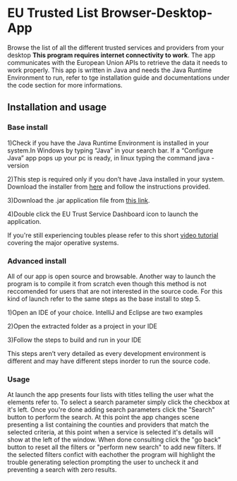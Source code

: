 # EU Trusted List Browser-Desktop-App
Browse the list of all the different trusted services and providers from your desktop
**This program requires internet connectivity to work**.
The app communicates with the European Union APIs to retrieve the data it needs to work properly.
This app is written in Java and needs the Java Runtime Environment to run, refer to tge installation guide and documentations under the code section for more informations.
## Installation and usage
### Base install
1)Check if you have the Java Runtime Environment is installed in your system.In Windows by typing “Java” in your search bar. If a “Configure Java” app pops up your pc is ready, in linux typing the command java -version

2)This step is required only if you don’t have Java installed in your system. Download the installer from [here](https://www.java.com/en/) and follow the instructions provided.

3)Download the .jar application file from [this link](https://www.youtube.com/watch?v=dQw4w9WgXcQ&feature=emb_logo).

4)Double click the EU Trust Service Dashboard icon to launch the application.

If you're still experiencing toubles please refer to this short [video tutorial](https://www.youtube.com/watch?v=dQw4w9WgXcQ&feature=emb_logo) covering the major operative systems.

### Advanced install
All of our app is open source and browsable. Another way to launch the program is to compile it from scratch even though this method is not reccomended for users that are not interested in the source code. For this kind of launch refer to the same steps as the base install to step 5.

1)Open an IDE of your choice. IntelliJ and Eclipse are two examples

2)Open the extracted folder as a project in your IDE

3)Follow the steps to build and run in your IDE

This steps aren’t very detailed as every development environment is different and may have different steps inorder to run the source code.

### Usage
At launch the app presents four lists with titles telling the user what the elements refer to. To select a search parameter simply click the checkbox at it's left.
Once you're done adding search parameters click the "Search" button to perform the search. At this point the app changes scene presenting a list containing the counties and providers that match the selected criteria, at this point when a service is selected it's details will show at the left of the window. When done consulting click the "go back" button to reset all the filters or "perform new search" to add new filters.
If the selected filters confict with eachother the program will highlight the trouble generating selection prompting the user to uncheck it and preventing a search with zero results.

